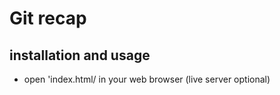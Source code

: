 # Git recap

## installation and usage 
- open 'index.html/ in your web browser (live server optional)